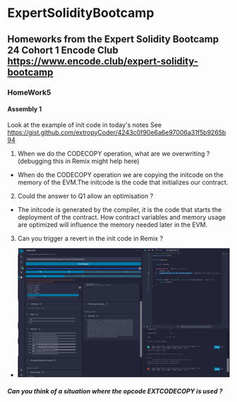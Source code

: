 # ExpertSolidityBootcamp

## Homeworks from the Expert Solidity Bootcamp 24 Cohort 1 Encode Club https://www.encode.club/expert-solidity-bootcamp

### HomeWork5

#### Assembly 1

Look at the example of init code in today's notes
See https://gist.github.com/extropyCoder/4243c0f90e6a6e97006a31f5b9265b94

1. When we do the CODECOPY operation, what are we overwriting ?
   (debugging this in Remix might help here)

- When do the CODECOPY operation we are copying the initcode on the memory of the EVM.The initcode is the code that initializes our contract.

2. Could the answer to Q1 allow an optimisation ?

- The initcode is generated by the compiler, it is the code that starts the deployment of the contract. How contract variables and memory usage are optimized will influence the memory needed later in the EVM.

3. Can you trigger a revert in the init code in Remix ?

- ![remixRevert_image](remixRevert.png)

##### Can you think of a situation where the opcode EXTCODECOPY is used ?

